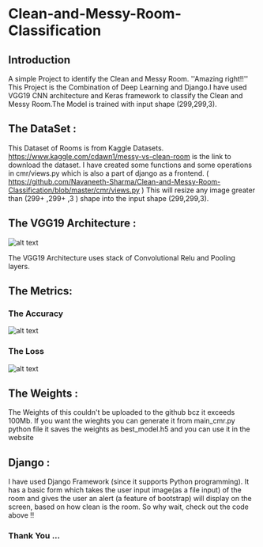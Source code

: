 # Clean-and-Messy-Room-Classification

## Introduction

   A simple Project to identify the Clean and Messy Room. ''Amazing right!!'' This Project is the Combination of Deep Learning and Django.I have used VGG19 CNN 
architecture and Keras framework to classify the Clean and Messy Room.The Model is trained with input shape (299,299,3).

## The DataSet :
     
   This Dataset of Rooms is from Kaggle Datasets. https://www.kaggle.com/cdawn1/messy-vs-clean-room is the link to download the dataset. I have created some functions and some operations in cmr/views.py which is also a part of django as a frontend. ( https://github.com/Navaneeth-Sharma/Clean-and-Messy-Room-Classification/blob/master/cmr/views.py ) This will resize any image greater than (299+ ,299+ ,3 ) shape into the input shape (299,299,3).

## The VGG19 Architecture :


![alt text](https://www.researchgate.net/profile/Michael_Wurm/publication/331258180/figure/fig1/AS:728763826442243@1550762244632/Architecture-of-the-FCN-VGG19-adapted-from-Long-et-al-2015-which-learns-to-combine.png)
    
   The VGG19 Architecture uses stack of Convolutional Relu and Pooling layers.  



## The Metrics:

### The Accuracy
![alt text](https://github.com/Navaneeth-Sharma/Clean-and-Messy-Room-Classification/blob/master/static/img/acc.png)


### The Loss
![alt text](https://github.com/Navaneeth-Sharma/Clean-and-Messy-Room-Classification/blob/master/static/img/loss.png)

## The Weights :
     
   The Weights of this couldn't be uploaded to the github bcz it exceeds 100Mb. If you want the wieghts you can generate it from main_cmr.py python file it saves the weights as best_model.h5 and you can use it in the website

## Django :

   I have used Django Framework (since it supports  Python programming). It has a basic form which takes the user input image(as a file input) of the room and gives the user an alert (a feature of bootstrap) will display on the screen, based on how clean is the room. So why wait, check out the code above !!
   
###    Thank You ...
